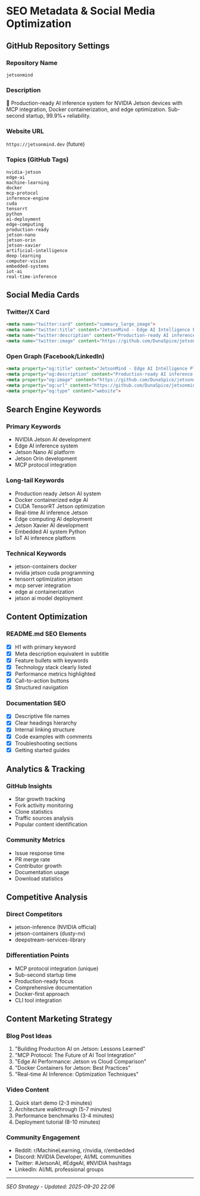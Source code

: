 # SEO Metadata & Social Media Optimization

## GitHub Repository Settings

### Repository Name
`jetsonmind`

### Description
🧠 Production-ready AI inference system for NVIDIA Jetson devices with MCP integration, Docker containerization, and edge optimization. Sub-second startup, 99.9%+ reliability.

### Website URL
`https://jetsonmind.dev` (future)

### Topics (GitHub Tags)
```
nvidia-jetson
edge-ai
machine-learning
docker
mcp-protocol
inference-engine
cuda
tensorrt
python
ai-deployment
edge-computing
production-ready
jetson-nano
jetson-orin
jetson-xavier
artificial-intelligence
deep-learning
computer-vision
embedded-systems
iot-ai
real-time-inference
```

## Social Media Cards

### Twitter/X Card
```html
<meta name="twitter:card" content="summary_large_image">
<meta name="twitter:title" content="JetsonMind - Edge AI Intelligence Platform">
<meta name="twitter:description" content="Production-ready AI inference system for NVIDIA Jetson devices. Sub-second startup, 99.9%+ reliability, MCP integration.">
<meta name="twitter:image" content="https://github.com/DunaSpice/jetsonmind/raw/main/assets/jetsonmind-banner.png">
```

### Open Graph (Facebook/LinkedIn)
```html
<meta property="og:title" content="JetsonMind - Edge AI Intelligence Platform">
<meta property="og:description" content="Production-ready AI inference system for NVIDIA Jetson devices with MCP integration and Docker containerization.">
<meta property="og:image" content="https://github.com/DunaSpice/jetsonmind/raw/main/assets/jetsonmind-banner.png">
<meta property="og:url" content="https://github.com/DunaSpice/jetsonmind">
<meta property="og:type" content="website">
```

## Search Engine Keywords

### Primary Keywords
- NVIDIA Jetson AI development
- Edge AI inference system
- Jetson Nano AI platform
- Jetson Orin development
- MCP protocol integration

### Long-tail Keywords
- Production ready Jetson AI system
- Docker containerized edge AI
- CUDA TensorRT Jetson optimization
- Real-time AI inference Jetson
- Edge computing AI deployment
- Jetson Xavier AI development
- Embedded AI system Python
- IoT AI inference platform

### Technical Keywords
- jetson-containers docker
- nvidia jetson cuda programming
- tensorrt optimization jetson
- mcp server integration
- edge ai containerization
- jetson ai model deployment

## Content Optimization

### README.md SEO Elements
- [x] H1 with primary keyword
- [x] Meta description equivalent in subtitle
- [x] Feature bullets with keywords
- [x] Technology stack clearly listed
- [x] Performance metrics highlighted
- [x] Call-to-action buttons
- [x] Structured navigation

### Documentation SEO
- [x] Descriptive file names
- [x] Clear headings hierarchy
- [x] Internal linking structure
- [x] Code examples with comments
- [x] Troubleshooting sections
- [x] Getting started guides

## Analytics & Tracking

### GitHub Insights
- Star growth tracking
- Fork activity monitoring
- Clone statistics
- Traffic sources analysis
- Popular content identification

### Community Metrics
- Issue response time
- PR merge rate
- Contributor growth
- Documentation usage
- Download statistics

## Competitive Analysis

### Direct Competitors
- jetson-inference (NVIDIA official)
- jetson-containers (dusty-nv)
- deepstream-services-library

### Differentiation Points
- MCP protocol integration (unique)
- Sub-second startup time
- Production-ready focus
- Comprehensive documentation
- Docker-first approach
- CLI tool integration

## Content Marketing Strategy

### Blog Post Ideas
1. "Building Production AI on Jetson: Lessons Learned"
2. "MCP Protocol: The Future of AI Tool Integration"
3. "Edge AI Performance: Jetson vs Cloud Comparison"
4. "Docker Containers for Jetson: Best Practices"
5. "Real-time AI Inference: Optimization Techniques"

### Video Content
1. Quick start demo (2-3 minutes)
2. Architecture walkthrough (5-7 minutes)
3. Performance benchmarks (3-4 minutes)
4. Deployment tutorial (8-10 minutes)

### Community Engagement
- Reddit: r/MachineLearning, r/nvidia, r/embedded
- Discord: NVIDIA Developer, AI/ML communities
- Twitter: #JetsonAI, #EdgeAI, #NVIDIA hashtags
- LinkedIn: AI/ML professional groups

---
*SEO Strategy - Updated: 2025-09-20 22:06*
